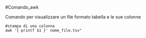 #Comando_awk

Comando per visualizzare un file formato tabella e le sue colonne


```
#stampa di una colonna
awk '{ printf $1 }' nome_file.tsv"


```


